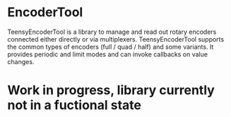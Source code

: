 # EncoderTool
TeensyEncoderTool is a library to manage and read out rotary encoders connected either directly or via multiplexers. TeensyEncoderTool supports the common types of encoders (full / quad / half) and some variants. It provides periodic and limit modes and can invoke callbacks on value changes.


# Work in progress, library currently not in a fuctional state
